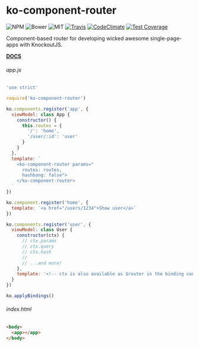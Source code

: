 # ko-component-router

![NPM](https://img.shields.io/npm/v/ko-component-router.svg)
![Bower](https://img.shields.io/bower/v/ko-component-router.svg)
![MIT](https://img.shields.io/npm/l/ko-component-router.svg)
[![Travis](https://img.shields.io/travis/caseyWebb/ko-component-router.svg)](https://travis-ci.org/caseyWebb/ko-component-router)
[![CodeClimate](https://img.shields.io/codeclimate/github/caseyWebb/ko-component-router.svg)](https://codeclimate.com/github/caseyWebb/ko-component-router)
[![Test Coverage](https://img.shields.io/codeclimate/coverage/github/caseyWebb/ko-component-router.svg)](https://codeclimate.com/github/caseyWebb/ko-component-router/coverage)

Component-based router for developing wicked awesome single-page-apps with KnockoutJS.

__[DOCS](https://caseyWebb.github.io/ko-component-router/)__

###### app.js ######
```javascript
'use strict'

require('ko-component-router')

ko.components.register('app', {
  viewModel: class App {
    constructor() {
      this.routes = {
        '/': 'home',
        '/user/:id': 'user'
      }
    }
  },
  template: `
    <ko-component-router params="
      routes: routes,
      hashbang: false">
    </ko-component-router>
  `
})

ko.component.register('home', {
  template: `<a href="/users/1234">Show user</a>`
})

ko.components.register('user', {
  viewModel: class User {
    constructor(ctx) {
      // ctx.params
      // ctx.query
      // ctx.hash
      //
      // ...and more!
    },
    template: '<!-- ctx is also available as $router in the binding context -->'
  }
})

ko.applyBindings()
```

###### index.html ######
```html
<body>
  <app></app>
</body>
```
